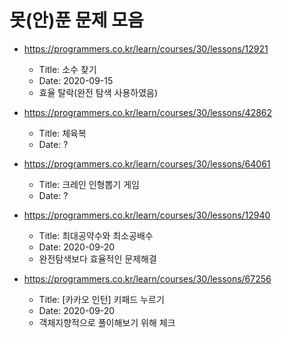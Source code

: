 # 못(안)푼 문제 모음

* https://programmers.co.kr/learn/courses/30/lessons/12921
    * Title: 소수 찾기
    * Date: 2020-09-15
    * 효율 탈락(완전 탐색 사용하였음)

* https://programmers.co.kr/learn/courses/30/lessons/42862
    * Title: 체육복
    * Date: ?

* https://programmers.co.kr/learn/courses/30/lessons/64061
    * Title: 크레인 인형뽑기 게임
    * Date: ?

* https://programmers.co.kr/learn/courses/30/lessons/12940
    * Title: 최대공약수와 최소공배수
    * Date: 2020-09-20
    * 완전탐색보다 효율적인 문제해결

* https://programmers.co.kr/learn/courses/30/lessons/67256
    * Title: [카카오 인턴] 키패드 누르기
    * Date: 2020-09-20
    * 객체지향적으로 풀이해보기 위해 체크
